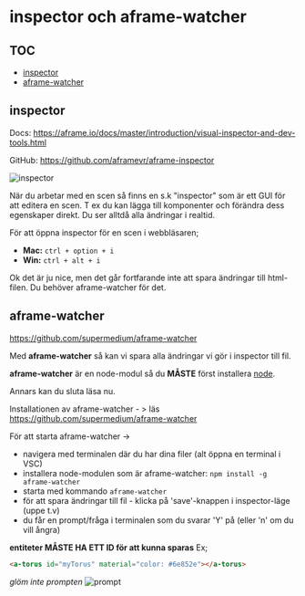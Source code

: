 # inspector och aframe-watcher





## TOC
- [inspector](#inspector)
- [aframe-watcher](#aframe-watcher)




## inspector
Docs: https://aframe.io/docs/master/introduction/visual-inspector-and-dev-tools.html

GitHub: https://github.com/aframevr/aframe-inspector

![inspector](https://cloud.githubusercontent.com/assets/674727/18565454/ad047c84-7b44-11e6-8c4a-0f1fe55c6682.gif)


När du arbetar med en scen så finns en s.k "inspector" som är ett GUI för att editera en scen. T ex du kan lägga till komponenter och förändra 
dess egenskaper direkt. Du ser alltdå alla ändringar i realtid.

För att öppna inspector för en scen i webbläsaren;
- **Mac:** ```ctrl + option + i```
- **Win:** ```ctrl + alt + i```

Ok det är ju nice, men det går fortfarande inte att spara ändringar till html-filen.
Du behöver aframe-watcher för det.

## aframe-watcher
https://github.com/supermedium/aframe-watcher

Med **aframe-watcher** så kan vi spara alla ändringar vi gör i inspector till fil.

**aframe-watcher** är en node-modul så du **MÅSTE** först installera [node](https://nodejs.org/en).

Annars kan du sluta läsa nu.

Installationen av aframe-watcher - > läs https://github.com/supermedium/aframe-watcher

För att starta aframe-watcher -> 
- navigera med terminalen där du har dina filer (alt öppna en terminal i VSC)
- installera node-modulen som är aframe-watcher: ```npm install -g aframe-watcher```
- starta med kommando ```aframe-watcher```
- för att spara ändringar till fil - klicka på 'save'-knappen i inspector-läge (uppe t.v)
- du får en prompt/fråga i terminalen som du svarar 'Y' på (eller 'n' om du vill ångra)


**entiteter MÅSTE HA ETT ID för att kunna sparas**
Ex;
```html
<a-torus id="myTorus" material="color: #6e852e"></a-torus>
```

*glöm inte prompten*
![prompt](https://user-images.githubusercontent.com/674727/49696426-80ba7100-fb5e-11e8-93b5-6f79cafa6b5a.png)
